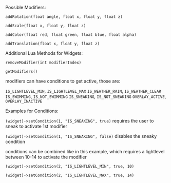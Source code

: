 Possible Modifiers:

`addRotation(float angle, float x, float y, float z)`


`addScale(float x, float y, float z)`

`addColor(float red, float green, float blue, float alpha)`

`addTranslation(float x, float y, float z)`


Additional Lua Methods for Widgets:

`removeModifier(int modifierIndex)`

`getModifiers()`


modifiers can have conditions to get active, those are:

`IS_LIGHTLEVEL_MIN`, `IS_LIGHTLEVEL_MAX`
`IS_WEATHER_RAIN`, `IS_WEATHER_CLEAR`
`IS_SWIMMING`, `IS_NOT_SWIMMING`
`IS_SNEAKING`, `IS_NOT_SNEAKING`
`OVERLAY_ACTIVE`, `OVERLAY_INACTIVE`


Examples for Conditions:

`(widget)->setCondition(1, "IS_SNEAKING", true)` requires the user to sneak to activate 1st modifier

`(widget)->setCondition(1, "IS_SNEAKING", false)` disables the sneaky condition


conditions can be combined like in this example, which requires a lightlevel between 10-14 to activate the modifier

`(widget)->setCondition(2, "IS_LIGHTLEVEL_MIN", true, 10)`

`(widget)->setCondition(2, "IS_LIGHTLEVEL_MAX", true, 14)`